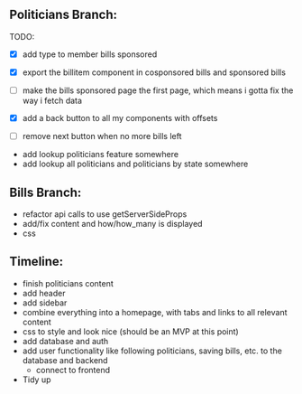 ## Politicians Branch:
TODO:
 - [x] add type to member bills sponsored
 - [x] export the billitem component in cosponsored bills and sponsored bills
 - [ ] make the bills sponsored page the first page, which means i gotta fix the way i fetch data
 - [x] add a back button to all my components with offsets
 - [ ] remove next button when no more bills left


- add lookup politicians feature somewhere
- add lookup all politicians and politicians by state somewhere

## Bills Branch:
- refactor api calls to use getServerSideProps
- add/fix content and how/how_many is displayed
- css


## Timeline:
- finish politicians content
- add header
- add sidebar
- combine everything into a homepage, with tabs and links to all relevant content
- css to style and look nice (should be an MVP at this point)
- add database and auth
- add user functionality like following politicians, saving bills, etc. to the database and backend
  - connect to frontend
- Tidy up